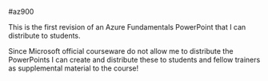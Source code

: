 #az900

This is the first revision of an Azure Fundamentals PowerPoint that I can distribute to students.

Since Microsoft official courseware do not allow me to distribute the PowerPoints I can create and distribute these to students and fellow trainers as supplemental material to the course!
